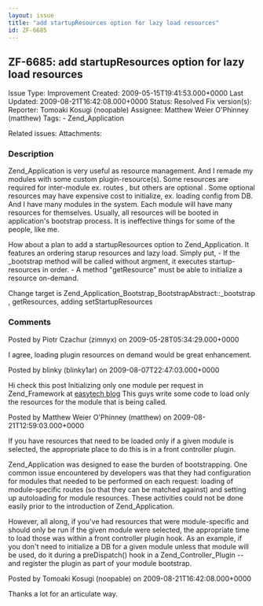 ```yaml
---
layout: issue
title: "add startupResources option for lazy load resources"
id: ZF-6685
---
```


ZF-6685: add startupResources option for lazy load resources
------------------------------------------------------------

 Issue Type: Improvement Created: 2009-05-15T19:41:53.000+0000 Last Updated: 2009-08-21T16:42:08.000+0000 Status: Resolved Fix version(s): 
 Reporter:  Tomoaki Kosugi (noopable)  Assignee:  Matthew Weier O'Phinney (matthew)  Tags: - Zend\_Application
 
 Related issues: 
 Attachments: 
### Description

Zend\_Application is very useful as resource management. And I remade my modules with some custom plugin-resource(s). Some resources are required for inter-module ex. routes , but others are optional . Some optional resources may have expensive cost to initialize, ex. loading config from DB. And I have many modules in the system. Each module will have many resources for themselves. Usually, all resources will be booted in application's bootstrap process. It is ineffective things for some of the people, like me.

How about a plan to add a startupResources option to Zend\_Application. It features an ordering starup resources and lazy load. Simply put, - If the \_bootstrap method will be called without argment, it executes startup-resources in order. - A method "getResource" must be able to initialize a resource on-demand.

Change target is Zend\_Application\_Bootstrap\_BootstrapAbstract::\_bootstrap , getResources, adding setStartupResources

 

 

### Comments

Posted by Piotr Czachur (zimnyx) on 2009-05-28T05:34:29.000+0000

I agree, loading plugin resources on demand would be great enhancement.

 

 

Posted by blinky (blinky1ar) on 2009-08-07T22:47:03.000+0000

Hi check this post Initializing only one module per request in Zend\_Framework at [easytech blog](http://blog.easytech.com.ar/2009/08/04/initializing-only-one-module-per-request-in-zend_framework/) This guys write some code to load only the resources for the module that is being called.

 

 

Posted by Matthew Weier O'Phinney (matthew) on 2009-08-21T12:59:03.000+0000

If you have resources that need to be loaded only if a given module is selected, the appropriate place to do this is in a front controller plugin.

Zend\_Application was designed to ease the burden of bootstrapping. One common issue encountered by developers was that they had configuration for modules that needed to be performed on each request: loading of module-specific routes (so that they can be matched against) and setting up autoloading for module resources. These activities could not be done easily prior to the introduction of Zend\_Application.

However, all along, if you've had resources that were module-specific and should only be run if the given module were selected, the appropriate time to load those was within a front controller plugin hook. As an example, if you don't need to initialize a DB for a given module unless that module will be used, do it during a preDispatch() hook in a Zend\_Controller\_Plugin -- and register the plugin as part of your module bootstrap.

 

 

Posted by Tomoaki Kosugi (noopable) on 2009-08-21T16:42:08.000+0000

Thanks a lot for an articulate way.

 

 
